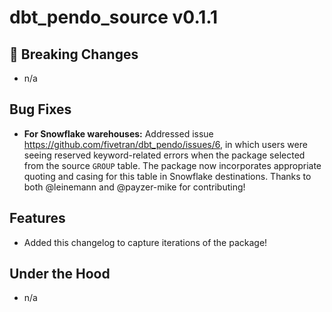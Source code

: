 # dbt_pendo_source v0.1.1

## 🚨 Breaking Changes
- n/a

## Bug Fixes
- **For Snowflake warehouses:** Addressed issue https://github.com/fivetran/dbt_pendo/issues/6, in which users were seeing reserved keyword-related errors when the package selected from the source `GROUP` table. The package now incorporates appropriate quoting and casing for this table in Snowflake destinations. Thanks to both @leinemann and @payzer-mike for contributing! 

## Features
- Added this changelog to capture iterations of the package!

## Under the Hood
- n/a